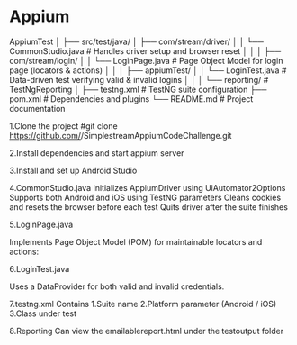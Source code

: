 # Appium
AppiumTest
│
├── src/test/java/
│   ├── com/stream/driver/
│   │   └── CommonStudio.java        # Handles driver setup and browser reset
│   │
│   ├── com/stream/login/
│   │   └── LoginPage.java           # Page Object Model for login page (locators & actions)
│   │
│   ├── appiumTest/
│   │   └── LoginTest.java           # Data-driven test verifying valid & invalid logins
│   │
│   └── reporting/                   # TestNgReporting
│
├── testng.xml                       # TestNG suite configuration
├── pom.xml                          # Dependencies and plugins
└── README.md                        # Project documentation 

1.Clone the project
#git clone https://github.com/<your-repo>/SimplestreamAppiumCodeChallenge.git

2.Install dependencies and start appium server

3.Install and set up Android Studio

4.CommonStudio.java
Initializes AppiumDriver using UiAutomator2Options
Supports both Android and iOS using TestNG parameters
Cleans cookies and resets the browser before each test
Quits driver after the suite finishes

5.LoginPage.java

Implements Page Object Model (POM) for maintainable locators and actions:


6.LoginTest.java

Uses a DataProvider for both valid and invalid credentials.


7.testng.xml
Contains
1.Suite name
2.Platform parameter (Android / iOS)
3.Class under test

8.Reporting
Can view the emailablereport.html under the testoutput folder
